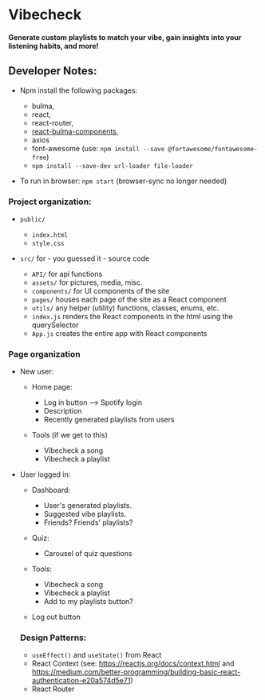 # Vibecheck
#### Generate custom playlists to match your vibe, gain insights into your listening habits, and more!

## Developer Notes:
* Npm install the following packages:
    * bulma,
    * react,
    * react-router,
    * [react-bulma-components](https://couds.github.io/react-bulma-components/?path=/story/box--default),
    * axios
    * font-awesome (use: `npm install --save @fortawesome/fontawesome-free`)
    * `npm install --save-dev url-loader file-loader`

* To run in browser: `npm start` (browser-sync no longer needed)

### Project organization:
* `public/`
   * `index.html`
   * `style.css`

* `src/` for - you guessed it - source code
   * `API/` for api functions
   * `assets/` for pictures, media, misc.
   * `components/` for UI components of the site
   * `pages/` houses each page of the site as a React component
   * `utils/` any helper (utility) functions, classes, enums, etc.
   * `index.js` renders the React components in the html using the querySelector
   * `App.js` creates the entire app with React components
      
### Page organization
* New user:
  * Home page:
      - Log in button --> Spotify login
      - Description
      - Recently generated playlists from users
  
  * Tools (if we get to this)
      - Vibecheck a song
      - Vibecheck a playlist
   
* User logged in:
  * Dashboard: 
      - User's generated playlists. 
      - Suggested vibe playlists.
      - Friends? Friends' playlists?
  
  * Quiz:
      - Carousel of quiz questions
  
  * Tools:
      - Vibecheck a song
      - Vibecheck a playlist
      - Add to my playlists button?
      
   * Log out button
   
  ### Design Patterns:
  * `useEffect()` and `useState()` from React
  * React Context (see: https://reactjs.org/docs/context.html and https://medium.com/better-programming/building-basic-react-authentication-e20a574d5e71)
  * React Router
